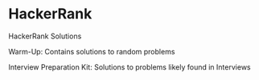 # HackerRank
HackerRank Solutions

Warm-Up: Contains solutions to random problems

Interview Preparation Kit: Solutions to problems likely found in Interviews
